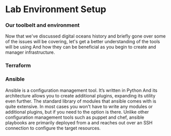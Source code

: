 # Lab Environment Setup

### Our toolbelt and environment

Now that we've discussed digital oceans history and briefly gone over some of the issues will be covering, let's get a better understanding of the tools will be using And how they can be beneficial as you begin to create and manager infrastructure.

### Terraform



### Ansible

Ansible is a configuration management tool. It’s written in Python  And its architecture allows you to create additional plugins, expanding its utility even further. The standard library of modules that ansible comes with is quite extensive. In most cases you won't have to write any modules or additional plugins, but if you need to the option is there. Unlike other configuration management tools such as puppet and chef, ansible playbooks are primarily deployed from  a and reaches out over an SSH connection to configure the target resources. 
